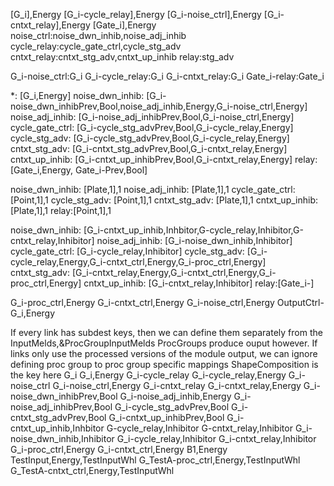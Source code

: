 [G_i],Energy
[G_i-cycle_relay],Energy
[G_i-noise_ctrl],Energy
[G_i-cntxt_relay],Energy
[Gate_i],Energy
noise_ctrl:noise_dwn_inhib,noise_adj_inhib
cycle_relay:cycle_gate_ctrl,cycle_stg_adv
cntxt_relay:cntxt_stg_adv,cntxt_up_inhib
relay:stg_adv

G_i-noise_ctrl:G_i
G_i-cycle_relay:G_i
G_i-cntxt_relay:G_i
Gate_i-relay:Gate_i

*: [G_i,Energy]
noise_dwn_inhib: [G_i-noise_dwn_inhibPrev,Bool,noise_adj_inhib,Energy,G_i-noise_ctrl,Energy]
noise_adj_inhib: [G_i-noise_adj_inhibPrev,Bool,G_i-noise_ctrl,Energy]
cycle_gate_ctrl: [G_i-cycle_stg_advPrev,Bool,G_i-cycle_relay,Energy]
cycle_stg_adv: [G_i-cycle_stg_advPrev,Bool,G_i-cycle_relay,Energy]
cntxt_stg_adv: [G_i-cntxt_stg_advPrev,Bool,G_i-cntxt_relay,Energy]
cntxt_up_inhib: [G_i-cntxt_up_inhibPrev,Bool,G_i-cntxt_relay,Energy]
relay: [Gate_i,Energy, Gate_i-Prev,Bool]

noise_dwn_inhib: [Plate,1],1
noise_adj_inhib: [Plate,1],1
cycle_gate_ctrl: [Point,1],1
cycle_stg_adv: [Point,1],1
cntxt_stg_adv: [Plate,1],1
cntxt_up_inhib: [Plate,1],1
relay:[Point,1],1

noise_dwn_inhib: [G_i-cntxt_up_inhib,Inhbitor,G-cycle_relay,Inhibitor,G-cntxt_relay,Inhibitor]
noise_adj_inhib: [G_i-noise_dwn_inhib,Inhibitor]
cycle_gate_ctrl: [G_i-cycle_relay,Inhibitor]
cycle_stg_adv: [G_i-cycle_relay,Energy,G_i-cntxt_ctrl,Energy,G_i-proc_ctrl,Energy]
cntxt_stg_adv: [G_i-cntxt_relay,Energy,G_i-cntxt_ctrl,Energy,G_i-proc_ctrl,Energy]
cntxt_up_inhib: [G_i-cntxt_relay,Inhibitor]
relay:[Gate_i-]

G_i-proc_ctrl,Energy
G_i-cntxt_ctrl,Energy
G_i-noise_ctrl,Energy
OutputCtrl-G_i,Energy

If every link has subdest keys, then we can define them separately from the InputMelds,&ProcGroupInputMelds
ProcGroups produce ouput however. If links only use the processed versions of the module output, we can ignore defining proc group to proc group specific mappings
ShapeComposition is the key here
G_i
G_i,Energy
G_i-cycle_relay
G_i-cycle_relay,Energy
G_i-noise_ctrl
G_i-noise_ctrl,Energy
G_i-cntxt_relay
G_i-cntxt_relay,Energy
G_i-noise_dwn_inhibPrev,Bool
G_i-noise_adj_inhib,Energy
G_i-noise_adj_inhibPrev,Bool
G_i-cycle_stg_advPrev,Bool
G_i-cntxt_stg_advPrev,Bool
G_i-cntxt_up_inhibPrev,Bool
G_i-cntxt_up_inhib,Inhbitor
G-cycle_relay,Inhibitor
G-cntxt_relay,Inhibitor
G_i-noise_dwn_inhib,Inhibitor
G_i-cycle_relay,Inhibitor
G_i-cntxt_relay,Inhibitor
G_i-proc_ctrl,Energy
G_i-cntxt_ctrl,Energy
B1,Energy
TestInput,Energy,TestInputWhl
G_TestA-proc_ctrl,Energy,TestInputWhl
G_TestA-cntxt_ctrl,Energy,TestInputWhl
